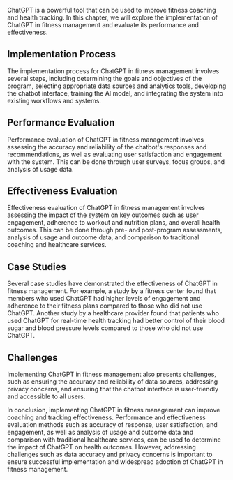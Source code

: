 

ChatGPT is a powerful tool that can be used to improve fitness coaching and health tracking. In this chapter, we will explore the implementation of ChatGPT in fitness management and evaluate its performance and effectiveness.

Implementation Process
----------------------

The implementation process for ChatGPT in fitness management involves several steps, including determining the goals and objectives of the program, selecting appropriate data sources and analytics tools, developing the chatbot interface, training the AI model, and integrating the system into existing workflows and systems.

Performance Evaluation
----------------------

Performance evaluation of ChatGPT in fitness management involves assessing the accuracy and reliability of the chatbot's responses and recommendations, as well as evaluating user satisfaction and engagement with the system. This can be done through user surveys, focus groups, and analysis of usage data.

Effectiveness Evaluation
------------------------

Effectiveness evaluation of ChatGPT in fitness management involves assessing the impact of the system on key outcomes such as user engagement, adherence to workout and nutrition plans, and overall health outcomes. This can be done through pre- and post-program assessments, analysis of usage and outcome data, and comparison to traditional coaching and healthcare services.

Case Studies
------------

Several case studies have demonstrated the effectiveness of ChatGPT in fitness management. For example, a study by a fitness center found that members who used ChatGPT had higher levels of engagement and adherence to their fitness plans compared to those who did not use ChatGPT. Another study by a healthcare provider found that patients who used ChatGPT for real-time health tracking had better control of their blood sugar and blood pressure levels compared to those who did not use ChatGPT.

Challenges
----------

Implementing ChatGPT in fitness management also presents challenges, such as ensuring the accuracy and reliability of data sources, addressing privacy concerns, and ensuring that the chatbot interface is user-friendly and accessible to all users.

In conclusion, implementing ChatGPT in fitness management can improve coaching and tracking effectiveness. Performance and effectiveness evaluation methods such as accuracy of response, user satisfaction, and engagement, as well as analysis of usage and outcome data and comparison with traditional healthcare services, can be used to determine the impact of ChatGPT on health outcomes. However, addressing challenges such as data accuracy and privacy concerns is important to ensure successful implementation and widespread adoption of ChatGPT in fitness management.
